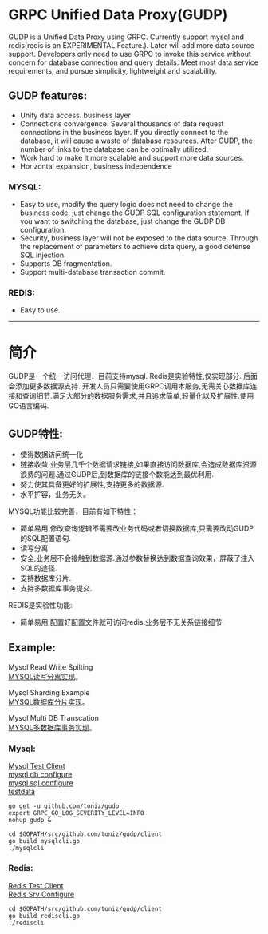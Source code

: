 # GRPC Unified Data Proxy(GUDP)
GUDP is a Unified Data Proxy using GRPC. Currently support mysql and redis(redis is an EXPERIMENTAL Feature.). Later will add more data source support. Developers only need to use GRPC to invoke this service without concern for database connection and query details. Meet most data service requirements, and pursue simplicity, lightweight and scalability. 

## GUDP features:
* Unify data access. business layer
* Connections convergence. Several thousands of data request connections in the business layer. If you directly connect to the database, it will cause a waste of database resources. After GUDP, the number of links to the database can be optimally utilized.
* Work hard to make it more scalable and support more data sources.
* Horizontal expansion, business independence
### MYSQL:
* Easy to use, modify the query logic does not need to change the business code, just change the GUDP SQL configuration statement. If you want to switching the database, just change the GUDP DB configuration.
* Security, business layer will not be exposed to the data source. Through the replacement of parameters to achieve data query, a good defense SQL injection.
* Supports DB fragmentation.
* Support multi-database transaction commit.
### REDIS:
* Easy to use. 

___

# 简介
GUDP是一个统一访问代理．目前支持mysql. Redis是实验特性,仅实现部分. 后面会添加更多数据源支持.
开发人员只需要使用GRPC调用本服务,无需关心数据库连接和查询细节.满足大部分的数据服务需求,并且追求简单,轻量化以及扩展性.使用GO语言编码.
## GUDP特性:
* 使得数据访问统一化
* 链接收敛.业务层几千个数据请求链接,如果直接访问数据库,会造成数据库资源浪费的问题.通过GUDP后,到数据库的链接个数能达到最优利用.
* 努力使其具备更好的扩展性,支持更多的数据源.
* 水平扩容，业务无关。

MYSQL功能比较完善，目前有如下特性：
* 简单易用,修改查询逻辑不需要改业务代码或者切换数据库,只需要改动GUDP的SQL配置语句.
* 读写分离
* 安全,业务层不会接触到数据源.通过参数替换达到数据查询效果，屏蔽了注入SQL的途径.
* 支持数据库分片.
* 支持多数据库事务提交.

REDIS是实验性功能:
* 简单易用,配置好配置文件就可访问redis.业务层不无关系链接细节.


## Example:
Mysql Read Write Spilting  
[MYSQL读写分离实现](doc/mysql_read_write_splitting.md)。 

Mysql Sharding Example  
[MYSQL数据库分片实现](doc/mysql_db_sharding.md)。 

Mysql Multi DB Transcation  
[MYSQL多数据库事务实现](doc/mysql_multi_db_transaction.md)。 


### Mysql:
[Mysql Test Client](client/mysqlcli.go)  
[mysql db configure](conf/mysql/db)  
[mysql sql configure](conf/mysql/sql)  
[testdata](doc/mysqldata.sql)  

```
go get -u github.com/toniz/gudp
export GRPC_GO_LOG_SEVERITY_LEVEL=INFO
nohup gudp &

cd $GOPATH/src/github.com/toniz/gudp/client
go build mysqlcli.go 
./mysqlcli
```

### Redis:
[Redis Test Client](client/rediscli.go)  
[Redis Srv Configure](conf/redis/srv)  

```
cd $GOPATH/src/github.com/toniz/gudp/client
go build rediscli.go 
./rediscli

```


